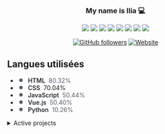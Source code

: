 <div align="center">
  
### My name is Ilia  💻
  
<img src="https://img.shields.io/badge/javascript%20-%23323330.svg?&style=for-the-badge&logo=javascript&logoColor=%23F7DF1E"/>
<img src="https://img.shields.io/badge/vue.js%20-%23323330.svg?&style=for-the-badge&logo=vuedotjs&logoColor=4FC08D"/>
<img src="https://img.shields.io/badge/html5%20-%23E34F26.svg?&style=for-the-badge&logo=html5&logoColor=white"/>
<img src="https://img.shields.io/badge/css3%20-%231572B6.svg?&style=for-the-badge&logo=css3&logoColor=white"/>
<img src="https://img.shields.io/badge/php-%23777BB4.svg?&style=for-the-badge&logo=php&logoColor=white"/>
<img src="https://img.shields.io/badge/mysql-%2300f.svg?&style=for-the-badge&logo=mysql&logoColor=white"/>
<img src="https://img.shields.io/badge/apache%20-%23D42029.svg?&style=for-the-badge&logo=apache&logoColor=white"/>
<img src="https://img.shields.io/badge/git%20-%23F05033.svg?&style=for-the-badge&logo=git&logoColor=white"/>

[![GitHub followers](https://img.shields.io/github/followers/WoZe-Clan?color=black&logo=github&label=Follow&style=for-the-badge)](https://github.com/WoZe-Clan)
[![Website](https://img.shields.io/website?down_color=red&down_message=Not%20available%20right%20now&style=for-the-badge&up_color=chartreuse&up_message=Visit&url=https%3A%2F%2Fgreep.fr)](https://wozze.fr/)
</div>


<h2>Langues utilisées</h2>

<div>
<span class="progress">
<span style="background-color: #f1e05a;width: 68.317%;" class="progress-item"></span><span style="background-color: #563d7c;width: 14.436%;" class="progress-item"></span><span style="background-color: #e34c26;width: 10.040%;" class="progress-item"></span><span style="background-color: #3572A5;width: 2.261%;" class="progress-item"></span><span style="background-color: #701516;width: 2.218%;" class="progress-item"></span><span style="background-color: #2b7489;width: 1.155%;" class="progress-item"></span><span style="background-color: #555555;width: 0.482%;" class="progress-item"></span><span style="background-color: #b07219;width: 0.430%;" class="progress-item"></span><span style="background-color: #f34b7d;width: 0.276%;" class="progress-item"></span><span style="background-color: #3D6117;width: 0.203%;" class="progress-item"></span><span style="background-color: #3A4E3A;width: 0.083%;" class="progress-item"></span><span style="background-color: #DA5B0B;width: 0.050%;" class="progress-item"></span><span style="background-color: #244776;width: 0.031%;" class="progress-item"></span><span style="background-color: #384d54;width: 0.009%;" class="progress-item"></span><span style="background-color: #89e051;width: 0.005%;" class="progress-item"></span><span style="background-color: #427819;width: 0.004%;" class="progress-item"></span>
</span>
</div>

<ul>


<li style="animation-delay: 0ms;">
<svg xmlns="http://www.w3.org/2000/svg" style="  fill: rgb(88, 96, 105);
  margin-right: 0.5ch;
  vertical-align: top;"
viewBox="0 0 16 16" version="1.1" width="16" height="16"><path
fill-rule="evenodd" d="M8 4a4 4 0 100 8 4 4 0 000-8z"></path></svg>
<span style=" font-weight: 600;
  margin-right: 4px;
  color: rgb(36, 41, 46);">HTML</span>
<span style="color: rgb(88, 96, 105)">80.32%</span>
</li>

<li style="animation-delay: 300ms;">
  <svg xmlns="http://www.w3.org/2000/svg" style="  fill: rgb(88, 96, 105);
  margin-right: 0.5ch;
  vertical-align: top;"
  viewBox="0 0 16 16" version="1.1" width="16" height="16"><path
  fill-rule="evenodd" d="M8 4a4 4 0 100 8 4 4 0 000-8z"></path></svg>
  <span style=" font-weight: 600;
  margin-right: 4px;
  color: rgb(36, 41, 46);">CSS</span>
  <span class="percent">70.04%</span>
  </li>


<li style="animation-delay: 150ms;">
<svg xmlns="http://www.w3.org/2000/svg" style="  fill: rgb(88, 96, 105);
  margin-right: 0.5ch;
  vertical-align: top;"
viewBox="0 0 16 16" version="1.1" width="16" height="16"><path
fill-rule="evenodd" d="M8 4a4 4 0 100 8 4 4 0 000-8z"></path></svg>
<span style=" font-weight: 600;
  margin-right: 4px;
  color: rgb(36, 41, 46);">JavaScript</span>
<span style="color: rgb(88, 96, 105)">50.44%</span>
</li>

<li style="animation-delay: 2100ms;">
  <svg xmlns="http://www.w3.org/2000/svg" style="  fill: rgb(88, 96, 105);
  margin-right: 0.5ch;
  vertical-align: top;"
  viewBox="0 0 16 16" version="1.1" width="16" height="16"><path
  fill-rule="evenodd" d="M8 4a4 4 0 100 8 4 4 0 000-8z"></path></svg>
  <span style=" font-weight: 600;
  margin-right: 4px;
  color: rgb(36, 41, 46);">Vue.js</span>
  <span style="color: rgb(88, 96, 105)">50.40%</span>
  </li>




<li style="animation-delay: 450ms;">
<svg xmlns="http://www.w3.org/2000/svg" style="  fill: rgb(88, 96, 105);
  margin-right: 0.5ch;
  vertical-align: top;"
viewBox="0 0 16 16" version="1.1" width="16" height="16"><path
fill-rule="evenodd" d="M8 4a4 4 0 100 8 4 4 0 000-8z"></path></svg>
<span style=" font-weight: 600;
  margin-right: 4px;
  color: rgb(36, 41, 46);">Python</span>
<span style="color: rgb(88, 96, 105)">10.26%</span>
</li>





</ul>

</div>
</foreignObject>
</g>
</g>
</svg>



<details>
  <summary>Active projects</summary>
  
<h2>Langues utilisées</h2>

  [![gestionmatos](https://user-images.githubusercontent.com/57033110/244007142-7ded70ac-002d-4638-b36d-5cda00d4a386.JPG)](https://github.com/gestionmatos/gestionmatos)
  <h2>Langues utilisées</h2>

  [![e-commerce ](https://user-images.githubusercontent.com/57033110/199219843-e1fab2cf-1543-4692-aa1e-fba6cfe8548c.png)](https://github.com/la-musique-se-livre/e-commerce)

</details>
